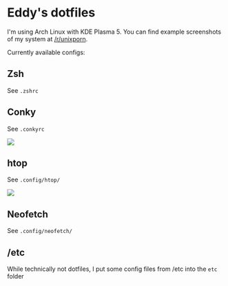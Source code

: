 # Eddy's dotfiles

I'm using Arch Linux with KDE Plasma 5. You can find example screenshots of my system at [/r/unixporn](https://www.reddit.com/r/unixporn/comments/a8r98x/kde_my_first_try/).

Currently available configs:

## Zsh

See `.zshrc`

## Conky

See `.conkyrc`

![](https://i.imgur.com/BCC5WC1.png)

## htop

See `.config/htop/`

![](https://i.imgur.com/xW16OUG.png)

## Neofetch

See `.config/neofetch/`

## /etc

While technically not dotfiles, I put some config files from /etc into the `etc` folder
